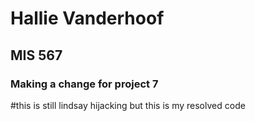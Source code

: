 # Hallie Vanderhoof
## MIS 567
### Making a change for project 7
#this is still lindsay hijacking but this is my resolved code
